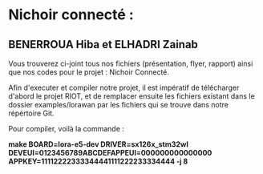 # Nichoir connecté :

## BENERROUA Hiba et ELHADRI Zainab

Vous trouverez ci-joint tous nos fichiers (présentation, flyer, rapport) ainsi que nos codes pour le projet : Nichoir Connecté.

Afin d'executer et compiler notre projet, il est impératif de télécharger d'abord le projet RIOT, et de remplacer ensuite les fichiers existant dans le dossier examples/lorawan par les fichiers qui se trouve dans notre répértoire Git.

Pour compiler, voilà la commande : 

**make BOARD=lora-e5-dev DRIVER=sx126x_stm32wl DEVEUI=0123456789ABCDEFAPPEUI=000000000000000 APPKEY=11112222333344441111222233334444 -j 8**

